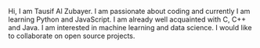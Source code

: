 Hi, I am Tausif Al Zubayer. I am passionate about coding and currently I am learning Python and JavaScript.
I am already well acquainted with C, C++ and Java.
I am interested in machine learning and data science.
I would like to collaborate on open source projects.
